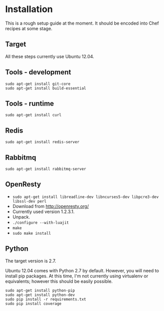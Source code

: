 # Installation

This is a rough setup guide at the moment. It should be encoded into Chef recipes
at some stage.

## Target

All these steps currently use Ubuntu 12.04.

## Tools - development

	sudo apt-get install git-core
	sudo apt-get install build-essential

## Tools - runtime

	sudo apt-get install curl

## Redis

	sudo apt-get install redis-server

## Rabbitmq

	sudo apt-get install rabbitmq-server

## OpenResty

* `sudo apt-get install libreadline-dev libncurses5-dev libpcre3-dev libssl-dev perl`
* Download from http://openresty.org/
* Currently used version 1.2.3.1.
* Unpack.
* `./configure --with-luajit`
* `make`
* `sudo make install`

## Python

The target version is 2.7.

Ubuntu 12.04 comes with Python 2.7 by default. However, you will need to install pip packages.
At this time, I'm not currently using virtualenv or equivalents; however this should
be easily possible.

	sudo apt-get install python-pip
	sudo apt-get install python-dev
	sudo pip install -r requirements.txt
    sudo pip install coverage
